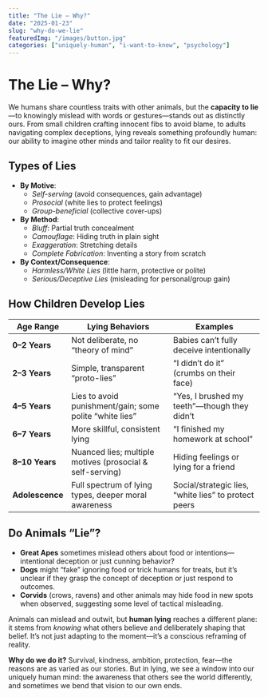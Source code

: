 ```yaml
---
title: "The Lie – Why?"
date: "2025-01-23"
slug: "why-do-we-lie"
featuredImg: "/images/button.jpg"
categories: ["uniquely-human", "i-want-to-know", "psychology"]
---
```


# The Lie – Why?

We humans share countless traits with other animals, but the **capacity to lie**—to knowingly mislead with words or gestures—stands out as distinctly ours. From small children crafting innocent fibs to avoid blame, to adults navigating complex deceptions, lying reveals something profoundly human: our ability to imagine other minds and tailor reality to fit our desires.

## Types of Lies
- **By Motive**:  
  - *Self-serving* (avoid consequences, gain advantage)  
  - *Prosocial* (white lies to protect feelings)  
  - *Group-beneficial* (collective cover-ups)
- **By Method**:  
  - *Bluff*: Partial truth concealment  
  - *Camouflage*: Hiding truth in plain sight  
  - *Exaggeration*: Stretching details  
  - *Complete Fabrication*: Inventing a story from scratch
- **By Context/Consequence**:  
  - *Harmless/White Lies* (little harm, protective or polite)  
  - *Serious/Deceptive Lies* (misleading for personal/group gain)

## How Children Develop Lies

| Age Range       | Lying Behaviors                                           | Examples                                |
|-----------------|-----------------------------------------------------------|-----------------------------------------|
| **0–2 Years**   | Not deliberate, no “theory of mind”                       | Babies can’t fully deceive intentionally|
| **2–3 Years**   | Simple, transparent “proto-lies”                          | “I didn’t do it” (crumbs on their face) |
| **4–5 Years**   | Lies to avoid punishment/gain; some polite “white lies”   | “Yes, I brushed my teeth”—though they didn’t |
| **6–7 Years**   | More skillful, consistent lying                           | “I finished my homework at school”      |
| **8–10 Years**  | Nuanced lies; multiple motives (prosocial & self-serving) | Hiding feelings or lying for a friend   |
| **Adolescence** | Full spectrum of lying types, deeper moral awareness      | Social/strategic lies, “white lies” to protect peers |

## Do Animals “Lie”?
- **Great Apes** sometimes mislead others about food or intentions—intentional deception or just cunning behavior?
- **Dogs** might “fake” ignoring food or trick humans for treats, but it’s unclear if they grasp the concept of deception or just respond to outcomes.
- **Corvids** (crows, ravens) and other animals may hide food in new spots when observed, suggesting some level of tactical misleading.

Animals can mislead and outwit, but **human lying** reaches a different plane: it stems from *knowing* what others believe and deliberately shaping that belief. It’s not just adapting to the moment—it’s a conscious reframing of reality.

**Why do we do it?** Survival, kindness, ambition, protection, fear—the reasons are as varied as our stories. But in lying, we see a window into our uniquely human mind: the awareness that others see the world differently, and sometimes we bend that vision to our own ends.